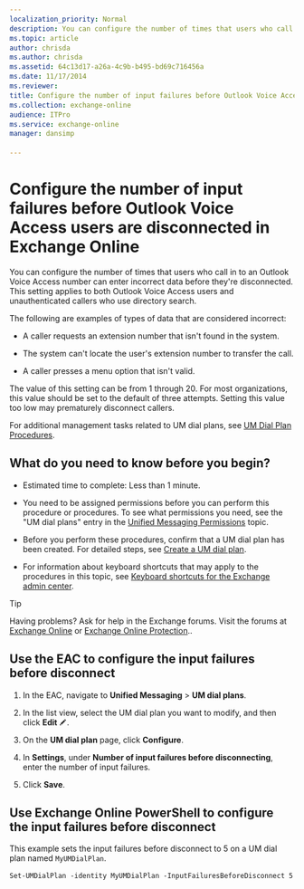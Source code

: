 ```yaml
---
localization_priority: Normal
description: You can configure the number of times that users who call in to an Outlook Voice Access number can enter incorrect data before they're disconnected. This setting applies to both Outlook Voice Access users and unauthenticated callers who use directory search.
ms.topic: article
author: chrisda
ms.author: chrisda
ms.assetid: 64c13d17-a26a-4c9b-b495-bd69c716456a
ms.date: 11/17/2014
ms.reviewer: 
title: Configure the number of input failures before Outlook Voice Access users are disconnected in Exchange Online
ms.collection: exchange-online
audience: ITPro
ms.service: exchange-online
manager: dansimp

---
```


# Configure the number of input failures before Outlook Voice Access users are disconnected in Exchange Online

You can configure the number of times that users who call in to an Outlook Voice Access number can enter incorrect data before they're disconnected. This setting applies to both Outlook Voice Access users and unauthenticated callers who use directory search.

The following are examples of types of data that are considered incorrect:

- A caller requests an extension number that isn't found in the system.

- The system can't locate the user's extension number to transfer the call.

- A caller presses a menu option that isn't valid.

The value of this setting can be from 1 through 20. For most organizations, this value should be set to the default of three attempts. Setting this value too low may prematurely disconnect callers.

For additional management tasks related to UM dial plans, see [UM Dial Plan Procedures](https://technet.microsoft.com/library/1bda77c8-c4e2-4ae0-a001-76ae029bf843.aspx).

## What do you need to know before you begin?

- Estimated time to complete: Less than 1 minute.

- You need to be assigned permissions before you can perform this procedure or procedures. To see what permissions you need, see the "UM dial plans" entry in the [Unified Messaging Permissions](https://technet.microsoft.com/library/d326c3bc-8f33-434a-bf02-a83cc26a5498.aspx) topic.

- Before you perform these procedures, confirm that a UM dial plan has been created. For detailed steps, see [Create a UM dial plan](../../voice-mail-unified-messaging/connect-voice-mail-system/create-um-dial-plan.md).

- For information about keyboard shortcuts that may apply to the procedures in this topic, see [Keyboard shortcuts for the Exchange admin center](../../accessibility/keyboard-shortcuts-in-admin-center.md).

> [!TIP]
> Having problems? Ask for help in the Exchange forums. Visit the forums at [Exchange Online](https://go.microsoft.com/fwlink/p/?linkId=267542) or [Exchange Online Protection](https://go.microsoft.com/fwlink/p/?linkId=285351)..

## Use the EAC to configure the input failures before disconnect

1. In the EAC, navigate to **Unified Messaging** \> **UM dial plans**.

2. In the list view, select the UM dial plan you want to modify, and then click **Edit** ![Edit icon](../../media/ITPro_EAC_EditIcon.gif).

3. On the **UM dial plan** page, click **Configure**.

4. In **Settings**, under **Number of input failures before disconnecting**, enter the number of input failures.

5. Click **Save**.

## Use Exchange Online PowerShell to configure the input failures before disconnect

This example sets the input failures before disconnect to 5 on a UM dial plan named `MyUMDialPlan`.

```
Set-UMDialPlan -identity MyUMDialPlan -InputFailuresBeforeDisconnect 5
```
